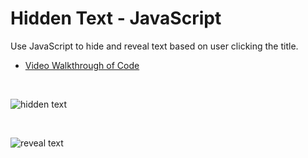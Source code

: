 Hidden Text - JavaScript
================

Use JavaScript to hide and reveal text based on user clicking the title.

  - [Video Walkthrough of
    Code](https://northwestern.hosted.panopto.com/Panopto/Pages/Viewer.aspx?id=c671977e-209c-44cf-899a-aae6006a401f)

<br>

![hidden
text](https://raw.githubusercontent.com/papagorgio23/Northwestern/master/440%20-%20Application%20Engineering/Hidden%20Text/hidden%20text.png)

<br>

![reveal
text](https://raw.githubusercontent.com/papagorgio23/Northwestern/master/440%20-%20Application%20Engineering/Hidden%20Text/reveal%20text.png)
